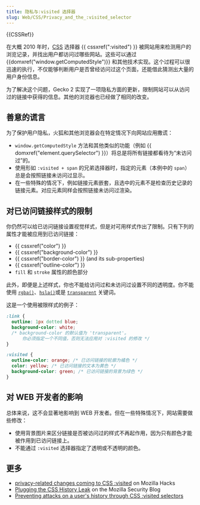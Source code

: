 ```yaml
---
title: 隐私与:visited 选择器
slug: Web/CSS/Privacy_and_the_:visited_selector
---
```


{{CSSRef}}

在大概 2010 年时，[CSS](/zh-CN/docs/Web/CSS) 选择器 {{ cssxref(":visited") }} 被网站用来检测用户的浏览记录，并找出用户都访问过哪些网站。这些可以通过 {{domxref("window.getComputedStyle")}} 和其他技术实现。这个过程可以很迅速的执行，不仅能够判断用户是否曾经访问过这个页面，还能借此猜测出大量的用户身份信息。

为了解决这个问题，Gecko 2 实现了一项隐私方面的更新，限制网站可以从访问过的链接中获得的信息。其他的浏览器也已经做了相同的改变。

## 善意的谎言

为了保护用户隐私，火狐和其他浏览器会在特定情况下向网站应用撒谎：

- `window.getComputedStyle` 方法和其他类似的功能（例如 {{ domxref("element.querySelector") }}）将总是将所有链接都看待为“未访问过”的。
- 使用形如 `:visited + span` 的兄弟选择器时，指定的元素（本例中的 `span`）总是会按照链接未访问过显示。
- 在一些特殊的情况下，例如链接元素嵌套，且选中的元素不是检查历史记录的链接元素。对应元素同样会按照链接未访问过渲染。

## 对已访问链接样式的限制

你仍然可以给已访问链接设置视觉样式，但是对可用样式作出了限制。只有下列的属性才能被应用到已访问链接：

- {{ cssxref("color") }}
- {{ cssxref("background-color") }}
- {{ cssxref("border-color") }} (and its sub-properties)
- {{ cssxref("outline-color") }}
- `fill` 和 `stroke` 属性的颜色部分

此外，即便是上述样式，你也不能给访问过和未访问过设置不同的透明度。你不能使用 [`rgba()`](/zh-CN/docs/Web/CSS/color_value/rgba)、[`hsla()`](/zh-CN/docs/Web/CSS/color_value/hsla)或是 [`transparent`](/zh-CN/docs/Web/CSS/color_value#transparent_关键字) 关键词。

这是一个使用被限样式的例子：

```css
:link {
  outline: 1px dotted blue;
  background-color: white;
  /* background-color 的默认值为 'transparent'。
      你必须指定一个不同值，否则无法应用对 :visited 的修改 */
}

:visited {
  outline-color: orange; /* 已访问链接的轮廓为橘色 */
  color: yellow; /* 已访问链接的文本为黄色 */
  background-color: green; /* 已访问链接的背景为绿色 */
}
```

## 对 WEB 开发者的影响

总体来说，这不会显著地影响到 WEB 开发者。但在一些特殊情况下，网站需要做些修改：

- 使用背景图片来区分链接是否被访问过的样式不再起作用，因为只有颜色才能被作用到已访问链接上。
- 不能通过 `:visited` 选择器指定了透明或不透明的颜色。

## 更多

- [privacy-related changes coming to CSS :visited](http://hacks.mozilla.org/2010/03/privacy-related-changes-coming-to-css-vistited/) on Mozilla Hacks
- [Plugging the CSS History Leak](http://blog.mozilla.com/security/2010/03/31/plugging-the-css-history-leak/) on the Mozilla Security Blog
- [Preventing attacks on a user's history through CSS :visited selectors](http://dbaron.org/mozilla/visited-privacy)
